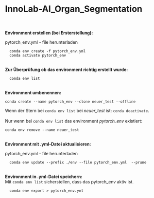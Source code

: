 # InnoLab-AI_Organ_Segmentation<br/><br/>
**Environment erstellen (bei Ersterstellung):**
  
   pytorch_env.yml - file herunterladen
  
```
  conda env create -f pytorch_env.yml
  conda activate pytorch_env
```

<br/>**Zur Überprüfung ob das environment richtig erstellt wurde:**

```
  conda env list
```

<br/>**Environment umbenennen:**
```
conda create --name pytorch_env --clone neuer_test --offline
```
Wenn der Stern bei ```conda env list``` bei _neuer_test_ ist: ```conda deactivate```.<br/><br/>
Nur wenn bei ```conda env list``` das environment _pytorch_env_ existiert:
```
conda env remove --name neuer_test
```

<br/>**Environment mit .yml-Datei aktualisieren:**

   pytorch_env.yml - file herunterladen
  
```
  conda env update --prefix ./env --file pytorch_env.yml  --prune 
```

<br/>**Environment in .yml-Datei speichern:**
<br/>Mit ```conda env list``` sicherstellen, dass das pytorch_env aktiv ist.
  
```
  conda env export > pytorch_env.yml
```
